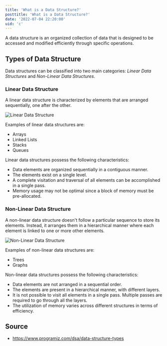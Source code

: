 ```yaml
---
title: 'What is a Data Structure?'
posttitle: 'What is a Data Structure?'
date: '2022-07-04 22:20:00'
uid: 'c'
---
```


A data structure is an organized collection of data that is designed to be accessed and modified efficiently through specific operations.

## Types of Data Structure

Data structures can be classified into two main categories: _Linear Data Structures_ and _Non-Linear Data Structures_.

### Linear Data Structure

A linear data structure is characterized by elements that are arranged sequentially, one after the other.

![Linear Data Structure](/images/c/en/linear-data-structure.gif)

Examples of linear data structures are:

- Arrays
- Linked Lists
- Stacks
- Queues

Linear data structures possess the following characteristics:

- Data elements are organized sequentially in a contiguous manner.
- The elements exist on a single level.
- A complete visitation and traversal of all elements can be accomplished in a single pass.
- Memory usage may not be optimal since a block of memory must be pre-allocated.

### Non-Linear Data Structure

A non-linear data structure doesn't follow a particular sequence to store its elements. Instead, it arranges them in a hierarchical manner where each element is linked to one or more other elements.

![Non-Linear Data Structure](/images/c/en/nonlinear-data-structure.gif)

Examples of non-linear data structures are:

- Trees
- Graphs

Non-linear data structures possess the following characteristics:

- Data elements are not arranged in a sequential order.
- The elements are present in a hierarchical manner, with different layers.
- It is not possible to visit all elements in a single pass. Multiple passes are required to go through all the layers.
- The utilization of memory varies across different structures in terms of efficiency.

## Source

- <https://www.programiz.com/dsa/data-structure-types>
